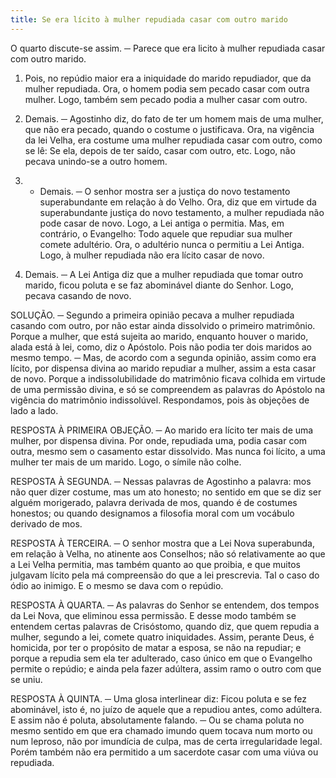 ```yaml
---
title: Se era lícito à mulher repudiada casar com outro marido
---
```


O quarto discute-se assim. ─ Parece que era licito à mulher repudiada casar com outro marido.  

1. Pois, no repúdio maior era a iniquidade do marido repudiador, que da mulher repudiada. Ora, o homem podia sem pecado casar com outra mulher. Logo, também sem pecado podia a mulher casar com outro.  

2. Demais. ─ Agostinho diz, do fato de ter um homem mais de uma mulher, que não era pecado, quando o costume o justificava. Ora, na vigência da lei Velha, era costume uma mulher repudiada casar com outro, como se lê: Se ela, depois de ter saído, casar com outro, etc. Logo, não pecava unindo-se a outro homem.  

3. - Demais. ─ O senhor mostra ser a justiça do novo testamento superabundante em relação à do Velho. Ora, diz que em virtude da superabundante justiça do novo testamento, a mulher repudiada não pode casar de novo. Logo, a Lei antiga o permitia. Mas, em contrário, o Evangelho: Todo aquele que repudiar sua mulher comete adultério. Ora, o adultério nunca o permitiu a Lei Antiga. Logo, à mulher repudiada não era lícito casar de novo.  

2. Demais. ─ A Lei Antiga diz que a mulher repudiada que tomar outro marido, ficou poluta e se faz abominável diante do Senhor. Logo, pecava casando de novo.  

SOLUÇÃO. ─ Segundo a primeira opinião pecava a mulher repudiada casando com outro, por não estar ainda dissolvido o primeiro matrimônio. Porque a mulher, que está sujeita ao marido, enquanto houver o marido, alada está à lei, como, diz o Apóstolo. Pois não podia ter dois maridos ao mesmo tempo. ─ Mas, de acordo com a segunda opinião, assim como era lícito, por dispensa divina ao marido repudiar a mulher, assim a esta casar de novo. Porque a indissolubilidade do matrimônio ficava colhida em virtude de uma permissão divina, e só se compreendem as palavras do Apóstolo na vigência do matrimônio indissolúvel.  Respondamos, pois às objeções de lado a lado.  

RESPOSTA À PRIMEIRA OBJEÇÃO. ─ Ao marido era lícito ter mais de uma mulher, por dispensa divina. Por onde, repudiada uma, podia casar com outra, mesmo sem o casamento estar dissolvido. Mas nunca foi lícito, a uma mulher ter mais de um marido. Logo, o símile não colhe.  

RESPOSTA À SEGUNDA. ─ Nessas palavras de Agostinho a palavra: mos não quer dizer costume, mas um ato honesto; no sentido em que se diz ser alguém morigerado, palavra derivada de mos, quando é de costumes honestos; ou quando designamos a filosofia moral com um vocábulo derivado de mos.  

RESPOSTA À TERCEIRA. ─ O senhor mostra que a Lei Nova superabunda, em relação à Velha, no atinente aos Conselhos; não só relativamente ao que a Lei Velha permitia, mas também quanto ao que proibia, e que muitos julgavam lícito pela má compreensão do que a lei prescrevia. Tal o caso do ódio ao inimigo. E o mesmo se dava com o repúdio.  

RESPOSTA À QUARTA. ─ As palavras do Senhor se entendem, dos tempos da Lei Nova, que eliminou essa permissão. E desse modo também se entendem certas palavras de Crisóstomo, quando diz, que quem repudia a mulher, segundo a lei, comete quatro iniquidades. Assim, perante Deus, é homicida, por ter o propósito de matar a esposa, se não na repudiar; e porque a repudia sem ela ter adulterado, caso único em que o Evangelho permite o repúdio; e ainda pela fazer adúltera, assim ramo o outro com que se uniu.  

RESPOSTA À QUINTA. ─ Uma glosa interlinear diz: Ficou poluta e se fez abominável, isto é, no juízo de aquele que a repudiou antes, como adúltera. E assim não é poluta, absolutamente falando. ─ Ou se chama poluta no mesmo sentido em que era chamado imundo quem tocava num morto ou num leproso, não por imundícia de culpa, mas de certa irregularidade legal. Porém também não era permitido a um sacerdote casar com uma viúva ou repudiada.